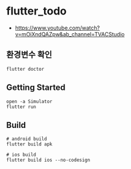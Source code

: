 # flutter_todo

* https://www.youtube.com/watch?v=mOiXndQAZpw&ab_channel=TVACStudio

## 환경변수 확인

```
flutter doctor
```

## Getting Started

```
open -a Simulator
flutter run
```

## Build

```
# android build
flutter build apk

# ios build
flutter build ios --no-codesign
```